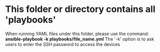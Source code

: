 # This folder or directory contains all 'playbooks'
When running YAML files under this folder, please use the command: **ansible-playbook -k playbooks/file_name.yml**
The '-k' option is to ask users to enter the SSH password to access the devices

